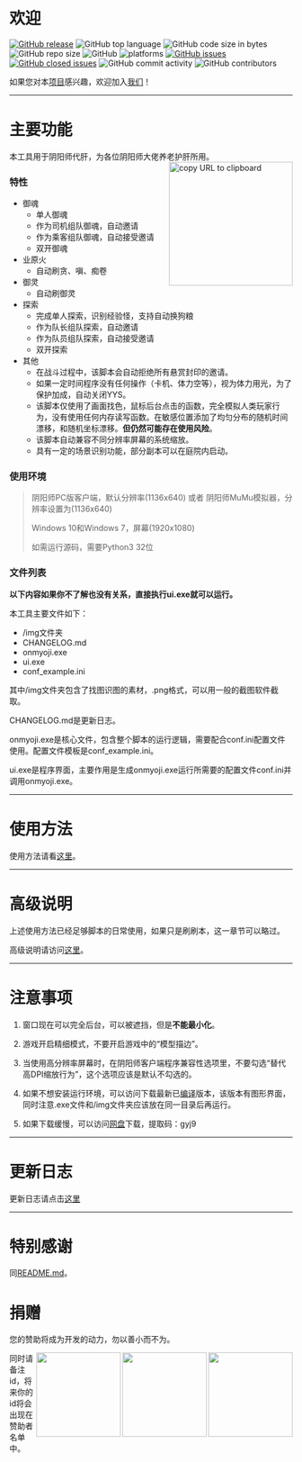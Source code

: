 # 欢迎

[![GitHub release](https://img.shields.io/github/release/academicdog/onmyoji_bot)](https://github.com/AcademicDog/onmyoji_bot/releases) ![GitHub top language](https://img.shields.io/github/languages/top/academicdog/onmyoji_bot) ![GitHub code size in bytes](https://img.shields.io/github/languages/code-size/academicdog/onmyoji_bot) ![GitHub repo size](https://img.shields.io/github/repo-size/academicdog/onmyoji_bot) ![GitHub](https://img.shields.io/github/license/academicdog/onmyoji_bot)
![platforms](https://img.shields.io/badge/platform-win32|win64-brightgreen.svg) [![GitHub issues](https://img.shields.io/github/issues/academicdog/onmyoji_bot.svg)](https://github.com/academicdog/onmyoji_bot/issues) [![GitHub closed issues](https://img.shields.io/github/issues-closed/academicdog/onmyoji_bot.svg)](https://github.com/academicdog/onmyoji_bot/issues?q=is:issue+is:closed) ![GitHub commit activity](https://img.shields.io/github/commit-activity/m/academicdog/onmyoji_bot) ![GitHub contributors](https://img.shields.io/github/contributors/academicdog/onmyoji_bot.svg)

如果您对本[项目](https://github.com/AcademicDog/onmyoji_bot)感兴趣，欢迎加入[我们](https://github.com/AcademicDog/onmyoji_bot/graphs/contributors)！

* * *

# 主要功能
本工具用于阴阳师代肝，为各位阴阳师大佬养老护肝所用。
<img align="right" width="220" src="https://onmyojibot.oss-cn-beijing.aliyuncs.com/usage.png
" alt="copy URL to clipboard" />

### 特性

- 御魂
  - 单人御魂
  - 作为司机组队御魂，自动邀请
  - 作为乘客组队御魂，自动接受邀请
  - 双开御魂
- 业原火
  - 自动刷贪、嗔、痴卷
- 御灵
  - 自动刷御灵
- 探索
  - 完成单人探索，识别经验怪，支持自动换狗粮
  - 作为队长组队探索，自动邀请
  - 作为队员组队探索，自动接受邀请
  - 双开探索
- 其他
  - 在战斗过程中，该脚本会自动拒绝所有悬赏封印的邀请。
  - 如果一定时间程序没有任何操作（卡机、体力空等），视为体力用光，为了保护加成，自动关闭YYS。
  - 该脚本仅使用了画面找色，鼠标后台点击的函数，完全模拟人类玩家行为，没有使用任何内存读写函数。在敏感位置添加了均匀分布的随机时间漂移，和随机坐标漂移。**但仍然可能存在使用风险**。
  - 该脚本自动兼容不同分辨率屏幕的系统缩放。
  - 具有一定的场景识别功能，部分副本可以在庭院内启动。

### 使用环境

> 阴阳师PC版客户端，默认分辨率(1136x640) 或者 阴阳师MuMu模拟器，分辨率设置为(1136x640)
>
> Windows 10和Windows 7，屏幕(1920x1080)
>
> 如需运行源码，需要Python3 32位

### 文件列表

**以下内容如果你不了解也没有关系，直接执行ui.exe就可以运行。**

本工具主要文件如下：
- /img文件夹
- CHANGELOG.md
- onmyoji.exe
- ui.exe
- conf_example.ini

其中/img文件夹包含了找图识图的素材，.png格式，可以用一般的截图软件截取。

CHANGELOG.md是更新日志。

onmyoji.exe是核心文件，包含整个脚本的运行逻辑，需要配合conf.ini配置文件使用。配置文件模板是conf_example.ini。

ui.exe是程序界面，主要作用是生成onmyoji.exe运行所需要的配置文件conf.ini并调用onmyoji.exe。

* * *

# 使用方法

使用方法请看[这里](https://academicdog.github.io/onmyoji_bot/how-to-use.html)。

* * *

# 高级说明
上述使用方法已经足够脚本的日常使用，如果只是刷刷本，这一章节可以略过。

高级说明请访问[这里](https://academicdog.github.io/onmyoji_bot/advance.html)。

* * *

# 注意事项

1.  窗口现在可以完全后台，可以被遮挡，但是**不能最小化**。

1.  游戏开启精细模式，不要开启游戏中的“模型描边”。

1.  当使用高分辨率屏幕时，在阴阳师客户端程序兼容性选项里，不要勾选“替代高DPI缩放行为”，这个选项应该是默认不勾选的。

1.  如果不想安装运行环境，可以访问下载最新已[编译](https://github.com/AcademicDog/onmyoji_bot/releases)版本，该版本有图形界面，同时注意.exe文件和/img文件夹应该放在同一目录后再运行。

1.  如果下载缓慢，可以访问[网盘](https://pan.baidu.com/s/1jhHrjRGWmu9yOLq9ryApJA)下载，提取码：gyj9

* * *

# 更新日志

更新日志请点击[这里](https://github.com/AcademicDog/onmyoji_bot/blob/master/CHANGELOG.md)

* * *

# 特别感谢
同[README.md](https://github.com/AcademicDog/onmyoji_bot/blob/master/README.md)。

# 捐赠

您的赞助将成为开发的动力，勿以善小而不为。

<img align="right" height="150" src="https://onmyojibot.oss-cn-beijing.aliyuncs.com/donate/any.jpg" />

<img align="right" height="150" src="https://onmyojibot.oss-cn-beijing.aliyuncs.com/donate/1.jpg"/>

<img align="right" height="150" src="https://onmyojibot.oss-cn-beijing.aliyuncs.com/donate/0.01.jpg" />

同时请备注id，将来你的id将会出现在赞助者名单中。